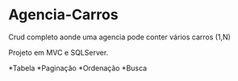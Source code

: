 # Agencia-Carros

Crud completo aonde uma agencia pode conter vários carros (1,N)

Projeto em MVC e SQLServer.

*Tabela
*Paginação
*Ordenação
*Busca
